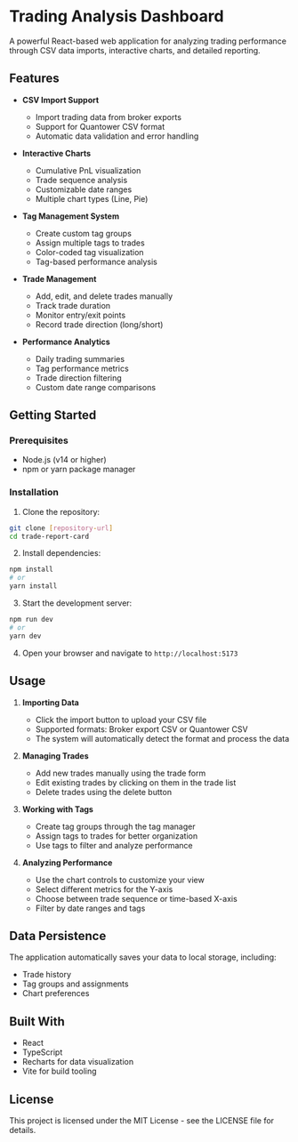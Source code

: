 # Trading Analysis Dashboard

A powerful React-based web application for analyzing trading performance through CSV data imports, interactive charts, and detailed reporting.

## Features

- **CSV Import Support**
  - Import trading data from broker exports
  - Support for Quantower CSV format
  - Automatic data validation and error handling

- **Interactive Charts**
  - Cumulative PnL visualization
  - Trade sequence analysis
  - Customizable date ranges
  - Multiple chart types (Line, Pie)

- **Tag Management System**
  - Create custom tag groups
  - Assign multiple tags to trades
  - Color-coded tag visualization
  - Tag-based performance analysis

- **Trade Management**
  - Add, edit, and delete trades manually
  - Track trade duration
  - Monitor entry/exit points
  - Record trade direction (long/short)

- **Performance Analytics**
  - Daily trading summaries
  - Tag performance metrics
  - Trade direction filtering
  - Custom date range comparisons

## Getting Started

### Prerequisites

- Node.js (v14 or higher)
- npm or yarn package manager

### Installation

1. Clone the repository:
```bash
git clone [repository-url]
cd trade-report-card
```

2. Install dependencies:
```bash
npm install
# or
yarn install
```

3. Start the development server:
```bash
npm run dev
# or
yarn dev
```

4. Open your browser and navigate to `http://localhost:5173`

## Usage

1. **Importing Data**
   - Click the import button to upload your CSV file
   - Supported formats: Broker export CSV or Quantower CSV
   - The system will automatically detect the format and process the data

2. **Managing Trades**
   - Add new trades manually using the trade form
   - Edit existing trades by clicking on them in the trade list
   - Delete trades using the delete button

3. **Working with Tags**
   - Create tag groups through the tag manager
   - Assign tags to trades for better organization
   - Use tags to filter and analyze performance

4. **Analyzing Performance**
   - Use the chart controls to customize your view
   - Select different metrics for the Y-axis
   - Choose between trade sequence or time-based X-axis
   - Filter by date ranges and tags

## Data Persistence

The application automatically saves your data to local storage, including:
- Trade history
- Tag groups and assignments
- Chart preferences

## Built With

- React
- TypeScript
- Recharts for data visualization
- Vite for build tooling

## License

This project is licensed under the MIT License - see the LICENSE file for details.
